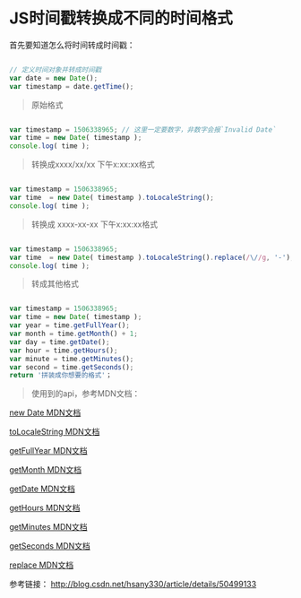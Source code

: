 JS时间戳转换成不同的时间格式
=========================

首先要知道怎么将时间转成时间戳：

```js

// 定义时间对象并转成时间戳
var date = new Date();
var timestamp = date.getTime();

```

> 原始格式

```js

var timestamp = 1506338965; // 这里一定要数字，非数字会报`Invalid Date`
var time = new Date( timestamp );
console.log( time );

```

> 转换成xxxx/xx/xx 下午x:xx:xx格式

```js

var timestamp = 1506338965;
var time  = new Date( timestamp ).toLocaleString();
console.log( time );

```

> 转换成 xxxx-xx-xx 下午x:xx:xx格式

```js

var timestamp = 1506338965;
var time  = new Date( timestamp ).toLocaleString().replace(/\//g, '-');
console.log( time );

```

> 转成其他格式

```js

var timestamp = 1506338965;
var time = new Date( timestamp );
var year = time.getFullYear();
var month = time.getMonth() + 1;
var day = time.getDate();
var hour = time.getHours();
var minute = time.getMinutes();
var second = time.getSeconds();
return '拼装成你想要的格式'； 

```

> 使用到的api，参考MDN文档：

[new Date MDN文档](https://developer.mozilla.org/zh-CN/docs/Web/JavaScript/Reference/Global_Objects/Date)

[toLocaleString MDN文档](https://developer.mozilla.org/zh-CN/docs/Web/JavaScript/Reference/Global_Objects/Date/toLocaleString)

[getFullYear MDN文档](https://developer.mozilla.org/zh-CN/docs/Web/JavaScript/Reference/Global_Objects/Date/getFullYear)

[getMonth MDN文档](https://developer.mozilla.org/en-US/docs/Web/JavaScript/Reference/Global_Objects/Date/getMonth)

[getDate MDN文档](https://developer.mozilla.org/zh-CN/docs/Web/JavaScript/Reference/Global_Objects/Date/getDate)

[getHours MDN文档](https://developer.mozilla.org/en-US/docs/Web/JavaScript/Reference/Global_Objects/Date/getHours)

[getMinutes MDN文档](https://developer.mozilla.org/en-US/docs/Web/JavaScript/Reference/Global_Objects/Date/getMinutes)

[getSeconds MDN文档](https://developer.mozilla.org/en-US/docs/Web/JavaScript/Reference/Global_Objects/Date/getSeconds)

[replace MDN文档](https://developer.mozilla.org/zh-CN/docs/Web/JavaScript/Reference/Global_Objects/String/replace)

参考链接： http://blog.csdn.net/hsany330/article/details/50499133